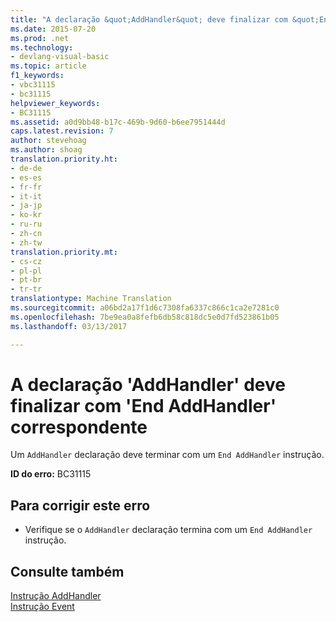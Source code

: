 ```yaml
---
title: "A declaração &quot;AddHandler&quot; deve finalizar com &quot;End AddHandler&quot; correspondente | Documentos do Microsoft"
ms.date: 2015-07-20
ms.prod: .net
ms.technology:
- devlang-visual-basic
ms.topic: article
f1_keywords:
- vbc31115
- bc31115
helpviewer_keywords:
- BC31115
ms.assetid: a0d9bb48-b17c-469b-9d60-b6ee7951444d
caps.latest.revision: 7
author: stevehoag
ms.author: shoag
translation.priority.ht:
- de-de
- es-es
- fr-fr
- it-it
- ja-jp
- ko-kr
- ru-ru
- zh-cn
- zh-tw
translation.priority.mt:
- cs-cz
- pl-pl
- pt-br
- tr-tr
translationtype: Machine Translation
ms.sourcegitcommit: a06bd2a17f1d6c7308fa6337c866c1ca2e7281c0
ms.openlocfilehash: 7be9ea0a8fefb6db58c818dc5e0d7fd523861b05
ms.lasthandoff: 03/13/2017

---
```

# <a name="39addhandler39-declaration-must-end-with-a-matching-39end-addhandler39"></a>A declaração 'AddHandler' deve finalizar com 'End AddHandler' correspondente
Um `AddHandler` declaração deve terminar com um `End AddHandler` instrução.  
  
 **ID do erro:** BC31115  
  
## <a name="to-correct-this-error"></a>Para corrigir este erro  
  
-   Verifique se o `AddHandler` declaração termina com um `End AddHandler` instrução.  
  
## <a name="see-also"></a>Consulte também  
 [Instrução AddHandler](../../visual-basic/language-reference/statements/addhandler-statement.md)   
 [Instrução Event](../../visual-basic/language-reference/statements/event-statement.md)
